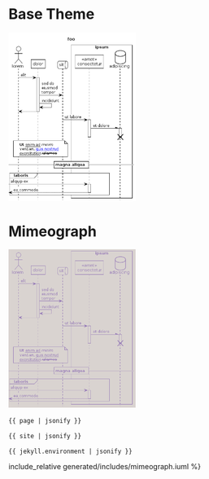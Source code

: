 # Base Theme

<img src="generated/images/base.png" alt="TODO" width="250"/>

# Mimeograph

<a href="../examples/mimeograph.puml"><img src="generated/images/mimeograph.png" alt="" width="250"/></a>
<pre><code>{{ page | jsonify }}</code></pre>
<pre><code>{{ site | jsonify }}</code></pre>
<pre><code>{{ jekyll.environment | jsonify }}</code></pre>

include_relative generated/includes/mimeograph.iuml %}</code></pre>
